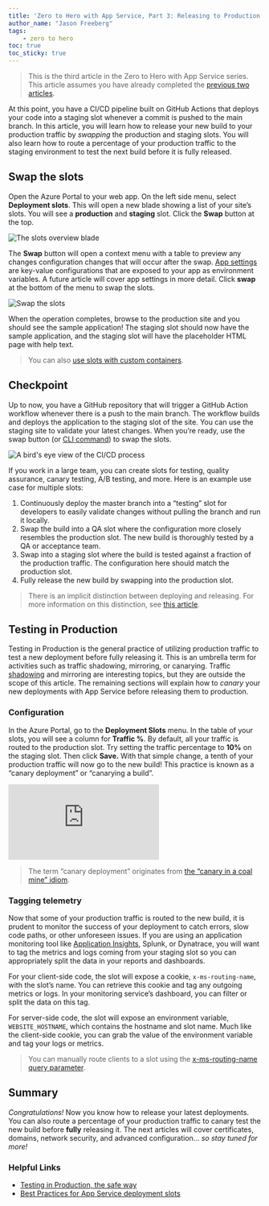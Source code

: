 ```yaml
---
title: 'Zero to Hero with App Service, Part 3: Releasing to Production'
author_name: "Jason Freeberg"
tags: 
    - zero to hero
toc: true
toc_sticky: true
---
```


> This is the third article in the Zero to Hero with App Service series. This article assumes you have already completed the [previous two articles](https://azure.github.io/AppService/tags/#zero-to-hero).

At this point, you have a CI/CD pipeline built on GitHub Actions that deploys
your code into a staging slot whenever a commit is pushed to the main branch. In
this article, you will learn how to release your new build to your production
traffic by *swapping* the production and staging slots. You will also learn how
to route a percentage of your production traffic to the staging environment to
test the next build before it is fully released.

## Swap the slots

Open the Azure Portal to your web app. On the left side menu, select
**Deployment slots**. This will open a new blade showing a list of your site’s
slots. You will see a **production** and **staging** slot. Click the **Swap**
button at the top.

![The slots overview blade]({{site.baseurl}}/media/2020/07/slots-blade.png)

The **Swap** button will open a context menu with a table to preview any changes
configuration changes that will occur after the swap. [App
settings](https://docs.microsoft.com/en-us/azure/app-service/configure-common#configure-app-settings)
are key-value configurations that are exposed to your app as environment
variables. A future article will cover app settings in more detail. Click
**swap** at the bottom of the menu to swap the slots.

![Swap the slots]({{site.baseurl}}/media/2020/07/slots-swap-menu.png)

When the operation completes, browse to the production site and you should see
the sample application! The staging slot should now have the sample application,
and the staging slot will have the placeholder HTML page with help text.

> You can also [use slots with custom containers](https://docs.microsoft.com/azure/app-service/deploy-best-practices#continuously-deploy-containers).

## Checkpoint

Up to now, you have a GitHub repository that will trigger a GitHub Action
workflow whenever there is a push to the main branch. The workflow builds and
deploys the application to the staging slot of the site. You can use the staging
site to validate your latest changes. When you’re ready, use the swap button (or
[CLI
command](https://docs.microsoft.com/en-us/cli/azure/webapp/deployment/slot?view=azure-cli-latest#az-webapp-deployment-slot-swap))
to swap the slots.

![A bird's eye view of the CI/CD process]({{site.baseurl}}/media/2020/07/CICD_overview.png)

If you work in a large team, you can create slots for testing, quality
assurance, canary testing, A/B testing, and more. Here is an example use case
for multiple slots:

1. Continuously deploy the master branch into a “testing” slot for developers
    to easily validate changes without pulling the branch and run it locally.
1. Swap the build into a QA slot where the configuration more closely resembles
    the production slot. The new build is thoroughly tested by a QA or
    acceptance team.
1. Swap into a staging slot where the build is tested against a fraction of the
    production traffic. The configuration here should match the production slot.
1. Fully release the new build by swapping into the production slot.

> There is an implicit distinction between deploying and releasing. For more
information on this distinction, see [this article](https://blog.turbinelabs.io/deploy-not-equal-release-part-one-4724bc1e726b).

## Testing in Production

Testing in Production is the general practice of utilizing production traffic to
test a new deployment before fully releasing it. This is an umbrella term for
activities such as traffic shadowing, mirroring, or canarying. Traffic [shadowing](https://www.getambassador.io/docs/latest/topics/using/shadowing/)
and mirroring are interesting topics, but they are outside the scope of this
article. The remaining sections will explain how to *canary* your new
deployments with App Service before releasing them to production.

### Configuration

In the Azure Portal, go to the **Deployment Slots** menu. In the table of your
slots, you will see a column for **Traffic %**. By default, all your traffic is
routed to the production slot. Try setting the traffic percentage to **10%** on
the staging slot. Then click **Save.** With that simple change, a tenth of your
production traffic will now go to the new build! This practice is known as a
“canary deployment” or “canarying a build”.

<div class="responsive-video-container">
    <iframe src="https://channel9.msdn.com/Shows/Azure-Friday/Testing-in-production-with-Azure-App-Service/player"
        allowFullScreen
        frameBorder="0"
        title="Testing in production with Azure App Service - Microsoft Channel 9 Video">
    </iframe>
</div>

> The term “canary deployment” originates from [the “canary in a coal mine” idiom](https://en.wiktionary.org/wiki/canary_in_a_coal_mine).

### Tagging telemetry

Now that some of your production traffic is routed to the new build, it is
prudent to monitor the success of your deployment to catch errors, slow code
paths, or other unforeseen issues. If you are using an application monitoring
tool like [Application Insights](https://docs.microsoft.com/azure/azure-monitor/app/app-insights-overview),
Splunk, or Dynatrace, you will want to tag the metrics and logs coming from your
staging slot so you can appropriately split the data in your reports and
dashboards.

For your client-side code, the slot will expose a cookie, `x-ms-routing-name`,
with the slot’s name. You can retrieve this cookie and tag any outgoing metrics
or logs. In your monitoring service’s dashboard, you can filter or split the
data on this tag.

For server-side code, the slot will expose an environment variable,
`WEBSITE_HOSTNAME`, which contains the hostname and slot name. Much like the
client-side cookie, you can grab the value of the environment variable and tag
your logs or metrics.

> You can manually route clients to a slot using the [x-ms-routing-name query parameter](https://docs.microsoft.com/azure/app-service/deploy-staging-slots#route-production-traffic-manually).

## Summary

*Congratulations!* Now you know how to release your latest deployments. You can
also route a percentage of your production traffic to canary test the new build
before **fully** releasing it. The next articles will cover certificates,
domains, network security, and advanced configuration… *so stay tuned for more!*

### Helpful Links

- [Testing in Production, the safe way](https://medium.com/@copyconstruct/testing-in-production-the-safe-way-18ca102d0ef1)
- [Best Practices for App Service deployment slots](https://docs.microsoft.com/azure/app-service/deploy-best-practices#use-deployment-slots)
